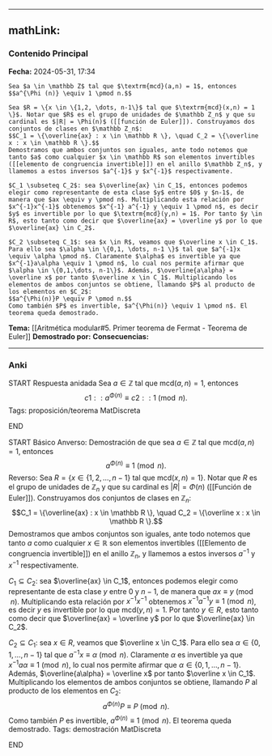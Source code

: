 
---
mathLink:
---
### Contenido Principal

**Fecha:** 2024-05-31, 17:34

```ad-theorem
Sea $a \in \mathbb Z$ tal que $\textrm{mcd}(a,n) = 1$, entonces
$$a^{\Phi (n)} \equiv 1 \pmod n.$$
```

```ad-proof
Sea $R = \{x \in \{1,2, \dots, n-1\}$ tal que $\textrm{mcd}(x,n) = 1 \}$. Notar que $R$ es el grupo de unidades de $\mathbb Z_n$ y que su cardinal es $|R| = \Phi(n)$ ([[función de Euler]]). Construyamos dos conjuntos de clases en $\mathbb Z_n$:
$$C_1 = \{\overline{ax} : x \in \mathbb R \}, \quad C_2 = \{\overline x : x \in \mathbb R \}.$$
Demostramos que ambos conjuntos son iguales, ante todo notemos que tanto $a$ como cualquier $x \in \mathbb R$ son elementos invertibles ([[elemento de congruencia invertible]]) en el anillo $\mathbb Z_n$, y llamemos a estos inversos $a^{-1}$ y $x^{-1}$ respectivamente.

$C_1 \subseteq C_2$: sea $\overline{ax} \in C_1$, entonces podemos elegir como representante de esta clase $y$ entre $0$ y $n-1$, de manera que $ax \equiv y \pmod n$. Multiplicando esta relación por $x^{-1}x^{-1}$ obtenemos $x^{-1} a^{-1} y \equiv 1 \pmod n$, es decir $y$ es invertible por lo que $\textrm{mcd}(y,n) = 1$. Por tanto $y \in R$, esto tanto como decir que $\overline{ax} = \overline y$ por lo que $\overline{ax} \in C_2$.

$C_2 \subseteq C_1$: sea $x \in R$, veamos que $\overline x \in C_1$. Para ello sea $\alpha \in \{0,1, \dots, n-1 \}$ tal que $a^{-1}x \equiv \alpha \pmod n$. Claramente $\alpha$ es invertible ya que $x^{-1}a\alpha \equiv 1 \pmod n$, lo cual nos permite afirmar que $\alpha \in \{0,1,\dots, n-1\}$. Además, $\overline{a\alpha} = \overline x$ por tanto $\overline x \in C_1$. Multiplicando los elementos de ambos conjuntos se obtiene, llamando $P$ al producto de los elementos en $C_2$:
$$a^{\Phi(n)}P \equiv P \pmod n.$$
Como también $P$ es invertible, $a^{\Phi(n)} \equiv 1 \pmod n$. El teorema queda demostrado.
```

**Tema:** [[Aritmética modular#5. Primer teorema de Fermat - Teorema de Euler]]
**Demostrado por:**
**Consecuencias:**

---
### Anki

START
Respuesta anidada
Sea $a \in \mathbb Z$ tal que $\textrm{mcd}(a,n) = 1$, entonces
$${{c1::a^{\Phi (n)}}} \equiv {{c2::1 \pmod n}}.$$
Tags: proposición/teorema MatDiscreta
<!--ID: 1717176517172-->
END

START
Básico
Anverso: Demostración de que sea $a \in \mathbb Z$ tal que $\textrm{mcd}(a,n) = 1$, entonces
$$a^{\Phi (n)} \equiv 1 \pmod n.$$
Reverso: Sea $R = \{x \in \{1,2, \dots, n-1\}$ tal que $\textrm{mcd}(x,n) = 1 \}$. Notar que $R$ es el grupo de unidades de $\mathbb Z_n$ y que su cardinal es $|R| = \Phi(n)$ ([[Función de Euler]]). Construyamos dos conjuntos de clases en $\mathbb Z_n$:
$$C_1 = \{\overline{ax} : x \in \mathbb R \}, \quad C_2 = \{\overline x : x \in \mathbb R \}.$$
Demostramos que ambos conjuntos son iguales, ante todo notemos que tanto $a$ como cualquier $x \in \mathbb R$ son elementos invertibles ([[Elemento de congruencia invertible]]) en el anillo $\mathbb Z_n$, y llamemos a estos inversos $a^{-1}$ y $x^{-1}$ respectivamente.

$C_1 \subseteq C_2$: sea $\overline{ax} \in C_1$, entonces podemos elegir como representante de esta clase $y$ entre $0$ y $n-1$, de manera que $ax \equiv y \pmod n$. Multiplicando esta relación por $x^{-1}x^{-1}$ obtenemos $x^{-1} a^{-1} y \equiv 1 \pmod n$, es decir $y$ es invertible por lo que $\textrm{mcd}(y,n) = 1$. Por tanto $y \in R$, esto tanto como decir que $\overline{ax} = \overline y$ por lo que $\overline{ax} \in C_2$.

$C_2 \subseteq C_1$: sea $x \in R$, veamos que $\overline x \in C_1$. Para ello sea $\alpha \in \{0,1, \dots, n-1 \}$ tal que $a^{-1}x \equiv \alpha \pmod n$. Claramente $\alpha$ es invertible ya que $x^{-1}a\alpha \equiv 1 \pmod n$, lo cual nos permite afirmar que $\alpha \in \{0,1,\dots, n-1\}$. Además, $\overline{a\alpha} = \overline x$ por tanto $\overline x \in C_1$. Multiplicando los elementos de ambos conjuntos se obtiene, llamando $P$ al producto de los elementos en $C_2$:
$$a^{\Phi(n)}P \equiv P \pmod n.$$
Como también $P$ es invertible, $a^{\Phi(n)} \equiv 1 \pmod n$. El teorema queda demostrado.
Tags: demostración MatDiscreta
<!--ID: 1717176517177-->
END
